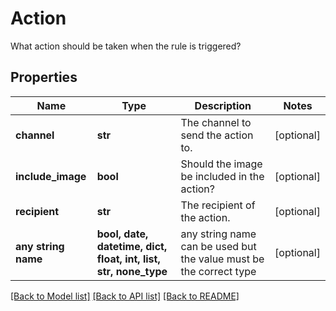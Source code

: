 # Action

What action should be taken when the rule is triggered?

## Properties
Name | Type | Description | Notes
------------ | ------------- | ------------- | -------------
**channel** | **str** | The channel to send the action to. | [optional] 
**include_image** | **bool** | Should the image be included in the action? | [optional] 
**recipient** | **str** | The recipient of the action. | [optional] 
**any string name** | **bool, date, datetime, dict, float, int, list, str, none_type** | any string name can be used but the value must be the correct type | [optional]

[[Back to Model list]](../README.md#documentation-for-models) [[Back to API list]](../README.md#documentation-for-api-endpoints) [[Back to README]](../README.md)


